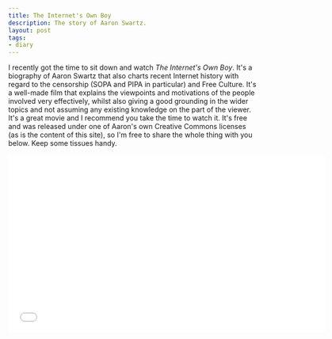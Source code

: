 ```yaml
---
title: The Internet's Own Boy
description: The story of Aaron Swartz.
layout: post
tags: 
- diary
---
```


I recently got the time to sit down and watch *The Internet's Own Boy*.<!-- more --> It's a biography of Aaron Swartz that also charts recent Internet history with regard to the censorship (SOPA and PIPA in particular) and Free Culture. It's a well-made film that explains the viewpoints and motivations of the people involved very effectively, whilst also giving a good grounding in the wider topics and not assuming any existing knowledge on the part of the viewer. It's a great movie and I recommend you take the time to watch it. It's free and was released under one of Aaron's own Creative Commons licenses (as is the content of this site), so I'm free to share the whole thing with you below. Keep some tissues handy.

<iframe width="640" height="360" src="//www.youtube-nocookie.com/embed/vXr-2hwTk58" frameborder="0" allowfullscreen></iframe>
